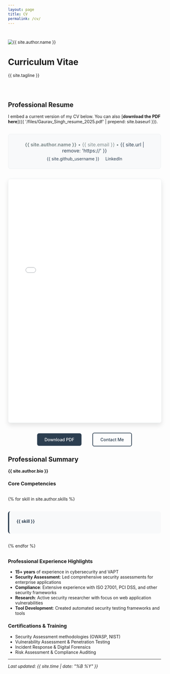 ```yaml
---
layout: page
title: CV
permalink: /cv/
---
```


<div class="hero" style="padding: 2rem 0;">
  <div class="hero-content">
    <img src="{{ '/images/profile.svg' | prepend: site.baseurl }}" alt="{{ site.author.name }}" class="hero-image">
    <h1 class="hero-title">Curriculum Vitae</h1>
    <p class="hero-tagline">{{ site.tagline }}</p>
  </div>
</div>

<div class="wrapper" style="max-width: 1000px;">

## Professional Resume

I embed a current version of my CV below. You can also [**download the PDF here**]({{ '/files/Gaurav_Singh_resume_2025.pdf' | prepend: site.baseurl }}).

<div style="background: #f8f9fa; padding: 1.5rem; border-radius: 8px; margin: 2rem 0; text-align: center; border: 1px solid #ecf0f1;">
  <p style="margin: 0; color: #7f8c8d; font-size: 1rem;">
    <strong>{{ site.author.name }}</strong> • {{ site.email }} • 
    <a href="{{ site.url }}" target="_blank" style="color: #2c3e50; text-decoration: none;">{{ site.url | remove: 'https://' }}</a>
  </p>
  <div style="margin-top: 0.5rem;">
    <a href="https://github.com/{{ site.github_username }}" target="_blank" style="margin: 0 0.5rem; color: #2c3e50; text-decoration: none;">
      <i class="fab fa-github"></i> {{ site.github_username }}
    </a>
    <a href="https://linkedin.com/in/{{ site.linkedin_username }}" target="_blank" style="margin: 0 0.5rem; color: #2c3e50; text-decoration: none;">
      <i class="fab fa-linkedin"></i> LinkedIn
    </a>
  </div>
</div>

<div style="width: 100%; height: 800px; border: 1px solid #ecf0f1; border-radius: 8px; overflow: hidden; box-shadow: 0 8px 16px rgba(0, 0, 0, 0.1);">
  <iframe 
    src="{{ '/files/Gaurav_Singh_resume_2025.pdf' | prepend: site.baseurl }}" 
    width="100%" 
    height="100%" 
    style="border: none;">
    <p>Your browser does not support PDFs. 
      <a href="{{ '/files/Gaurav_Singh_resume_2025.pdf' | prepend: site.baseurl }}">Download the PDF</a> instead.
    </p>
  </iframe>
</div>

<div style="text-align: center; margin-top: 2rem;">
  <a href="{{ '/files/Gaurav_Singh_resume_2025.pdf' | prepend: site.baseurl }}" 
     style="display: inline-block; padding: 12px 24px; background: #2c3e50; color: white; text-decoration: none; border-radius: 6px; font-weight: 500; margin: 0 1rem;">
    <i class="fas fa-download"></i> Download PDF
  </a>
  <a href="{{ '/contact/' | prepend: site.baseurl }}" 
     style="display: inline-block; padding: 12px 24px; background: transparent; color: #2c3e50; text-decoration: none; border: 2px solid #2c3e50; border-radius: 6px; font-weight: 500; margin: 0 1rem;">
    <i class="fas fa-envelope"></i> Contact Me
  </a>
</div>

## Professional Summary

**{{ site.author.bio }}**

### Core Competencies

<div style="display: grid; grid-template-columns: repeat(auto-fit, minmax(300px, 1fr)); gap: 2rem; margin: 2rem 0;">
  {% for skill in site.author.skills %}
  <div style="background: #f8f9fa; padding: 1.5rem; border-radius: 8px; border-left: 4px solid #2c3e50;">
    <h4 style="margin: 0 0 0.5rem 0; color: #2c3e50;">
      <i class="fas fa-shield-alt"></i> {{ skill }}
    </h4>
  </div>
  {% endfor %}
</div>

### Professional Experience Highlights

- **15+ years** of experience in cybersecurity and VAPT
- **Security Assessment**: Led comprehensive security assessments for enterprise applications
- **Compliance**: Extensive experience with ISO 27001, PCI DSS, and other security frameworks
- **Research**: Active security researcher with focus on web application vulnerabilities
- **Tool Development**: Created automated security testing frameworks and tools

### Certifications & Training

- Security Assessment methodologies (OWASP, NIST)
- Vulnerability Assessment & Penetration Testing
- Incident Response & Digital Forensics
- Risk Assessment & Compliance Auditing

---

*Last updated: {{ site.time | date: "%B %Y" }}*

</div>
